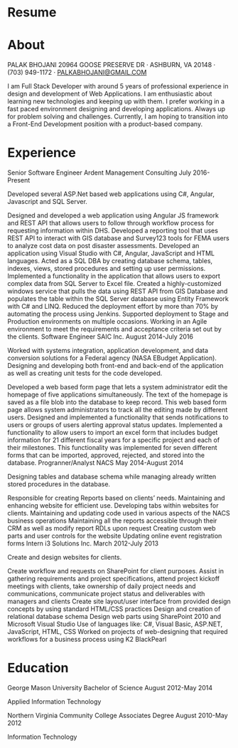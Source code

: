 # Resume
# About
PALAK BHOJANI 20964 GOOSE PRESERVE DR · ASHBURN, VA 20148 · (703) 949-1172 · PALKABHOJANI@GMAIL.COM

I am Full Stack Developer with around 5 years of professional experience in design and development of Web Applications. I am enthusiastic about learning new technologies and keeping up with them. I prefer working in a fast paced environment designing and developing applications. Always up for problem solving and challenges. Currently, I am hoping to transition into a Front-End Development position with a product-based company.

# Experience
Senior Software Engineer Ardent Management Consulting July 2016-Present

Developed several ASP.Net based web applications using C#, Angular, Javascript and SQL Server.

Designed and developed a web application using Angular JS framework and REST API that allows users to follow through workflow process for requesting information within DHS. Developed a reporting tool that uses REST API to interact with GIS database and Survey123 tools for FEMA users to analyze cost data on post disaster assessments. Developed an application using Visual Studio with C#, Angular, JavaScript and HTML languages. Acted as a SQL DBA by creating database schema, tables, indexes, views, stored procedures and setting up user permissions. Implemented a functionality in the application that allows users to export complex data from SQL Server to Excel file. Created a highly-customized windows service that pulls the data using REST API from GIS Database and populates the table within the SQL Server database using Entity Framework with C# and LINQ. Reduced the deployment effort by more than 70% by automating the process using Jenkins. Supported deployment to Stage and Production environments on multiple occasions. Working in an Agile environment to meet the requirements and acceptance criteria set out by the clients. Software Engineer SAIC Inc. August 2014-July 2016

Worked with systems integration, application development, and data conversion solutions for a Federal agency (NASA EBudget Application). Designing and developing both front-end and back-end of the application as well as creating unit tests for the code developed.

Developed a web based form page that lets a system administrator edit the homepage of five applications simultaneously. The text of the homepage is saved as a file blob into the database to keep record. This web based form page allows system administrators to track all the editing made by different users. Designed and implemented a functionality that sends notifications to users or groups of users alerting approval status updates. Implemented a functionality to allow users to import an excel form that includes budget information for 21 different fiscal years for a specific project and each of their milestones. This functionality was implemented for seven different forms that can be imported, approved, rejected, and stored into the database. Progranner/Analyst NACS May 2014-August 2014

Designing tables and database schema while managing already written stored procedures in the database.

Responsible for creating Reports based on clients’ needs. Maintaining and enhancing website for efficient use. Developing tabs within websites for clients. Maintaining and updating code used in various aspects of the NACS business operations Maintaining all the reports accessible through their CRM as well as modify report RDLs upon request Creating custom web parts and user controls for the website Updating online event registration forms Intern i3 Solutions Inc. March 2012-July 2013

Create and design websites for clients.

Create workflow and requests on SharePoint for client purposes. Assist in gathering requirements and project specifications, attend project kickoff meetings with clients, take ownership of daily project needs and communications, communicate project status and deliverables with managers and clients Create site layout/user interface from provided design concepts by using standard HTML/CSS practices Design and creation of relational database schema Design web parts using SharePoint 2010 and Microsoft Visual Studio Use of languages like: C#, Visual Basic, ASP.NET, JavaScript, HTML, CSS Worked on projects of web-designing that required workflows for a business process using K2 BlackPearl

# Education
George Mason University Bachelor of Science August 2012-May 2014

Applied Information Technology

Northern Virginia Community College Associates Degree August 2010-May 2012

Information Technology

